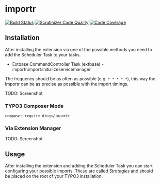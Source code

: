# importr

[![Build Status](https://travis-ci.org/sirdiego/importr.svg?branch=master)](https://travis-ci.org/sirdiego/importr) [![Scrutinizer Code Quality](https://scrutinizer-ci.com/g/sirdiego/importr/badges/quality-score.png?b=master)](https://scrutinizer-ci.com/g/sirdiego/importr/?branch=master) [![Code Coverage](https://scrutinizer-ci.com/g/sirdiego/importr/badges/coverage.png?b=master)](https://scrutinizer-ci.com/g/sirdiego/importr/?branch=master)


## Installation

After installing the extension via one of the possible methods you need to add the Scheduler Task to your tasks.
* Extbase CommandController Task (extbase) - importr:import:initializeservicemanager

The frequency should be as often as possible (e.g. `* * * * *`), this way the Importr can be as precise as possible with the import timings.
 
TODO: Screenshot

### TYPO3 Composer Mode
`composer require diego/importr`
### Via Extension Manager
TODO: Screenshot
## Usage

After installing the extension and adding the Scheduler Task you can start configuring your possible imports. These are called _Strategies_ and should be placed on the root of your TYPO3 installation.
 